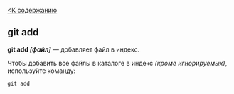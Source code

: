 [<К содержанию](./readme.md)

## git add

**git add *[файл]*** — добавляет файл в индекс.

Чтобы добавить все файлы в каталоге в индекс *(кроме игнорируемых)*, используйте команду:

``````brash=
git add
``````
